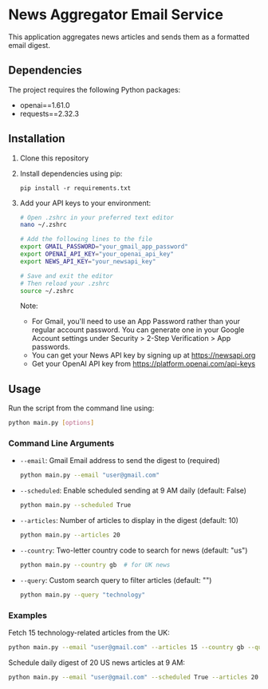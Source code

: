 # News Aggregator Email Service

This application aggregates news articles and sends them as a formatted email digest.

## Dependencies

The project requires the following Python packages:

- openai==1.61.0
- requests==2.32.3

## Installation

1. Clone this repository
2. Install dependencies using pip:
   ```
   pip install -r requirements.txt
   ```
3. Add your API keys to your environment:

   ```bash
   # Open .zshrc in your preferred text editor
   nano ~/.zshrc

   # Add the following lines to the file
   export GMAIL_PASSWORD="your_gmail_app_password"
   export OPENAI_API_KEY="your_openai_api_key"
   export NEWS_API_KEY="your_newsapi_key"

   # Save and exit the editor
   # Then reload your .zshrc
   source ~/.zshrc
   ```

   Note:

   - For Gmail, you'll need to use an App Password rather than your regular account password. You can generate one in your Google Account settings under Security > 2-Step Verification > App passwords.
   - You can get your News API key by signing up at https://newsapi.org
   - Get your OpenAI API key from https://platform.openai.com/api-keys

## Usage

Run the script from the command line using:

```bash
python main.py [options]
```

### Command Line Arguments

- `--email`: Gmail Email address to send the digest to (required)

  ```bash
  python main.py --email "user@gmail.com"
  ```

- `--scheduled`: Enable scheduled sending at 9 AM daily (default: False)

  ```bash
  python main.py --scheduled True
  ```

- `--articles`: Number of articles to display in the digest (default: 10)

  ```bash
  python main.py --articles 20
  ```

- `--country`: Two-letter country code to search for news (default: "us")

  ```bash
  python main.py --country gb  # for UK news
  ```

- `--query`: Custom search query to filter articles (default: "")
  ```bash
  python main.py --query "technology"
  ```

### Examples

Fetch 15 technology-related articles from the UK:

```bash
python main.py --email "user@gmail.com" --articles 15 --country gb --query "technology"
```

Schedule daily digest of 20 US news articles at 9 AM:

```bash
python main.py --email "user@gmail.com" --scheduled True --articles 20 --country us
```
